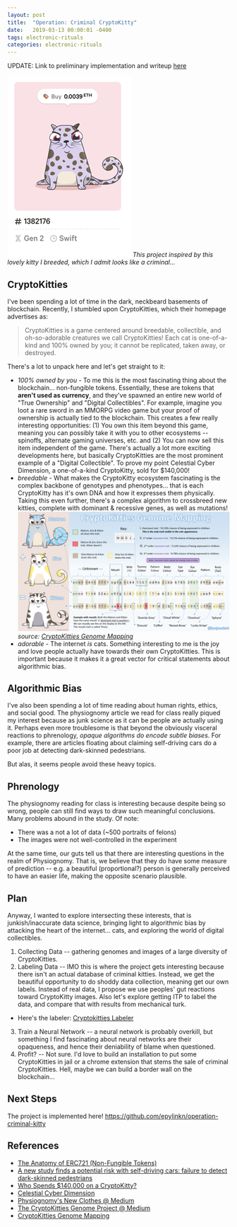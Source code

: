 ```yaml
---
layout: post
title:  "Operation: Criminal CryptoKitty"
date:   2019-03-13 00:00:01 -0400
tags: electronic-rituals
categories: electronic-rituals
---
```


UPDATE: Link to preliminary implementation and writeup [here](https://github.com/epylinkn/operation-criminal-kitty/blob/master/DOCUMENTATION.md)

![Criminal Kitty](/assets/img/electronic-rituals/criminal-kitty.png)
*This project inspired by this lovely kitty I breeded, which I admit looks like a criminal...*

CryptoKitties
-------------

I've been spending a lot of time in the dark, neckbeard basements of blockchain. Recently, I stumbled upon CryptoKitties, which their homepage advertises as:

> CryptoKitties is a game centered around breedable, collectible, and oh-so-adorable creatures we call CryptoKitties! Each cat is one-of-a-kind and 100% owned by you; it cannot be replicated, taken away, or destroyed.

There's a lot to unpack here and let's get straight to it:
- *100% owned by you* - To me this is the most fascinating thing about the blockchain... non-fungible tokens. Essentially, these are tokens that **aren't used as currency**, and they've spawned an entire new world of "True Ownership" and "Digital Collectibles". For example, imagine you loot a rare sword in an MMORPG video game but your proof of ownership is actually tied to the blockchain. This creates a few really interesting opportunities: (1) You own this item beyond this game, meaning you can possibly take it with you to other ecosystems -- spinoffs, alternate gaming universes, etc. and (2) You can now sell this item independent of the game. There's actually a lot more exciting developments here, but basically CryptoKitties are the most prominent example of a "Digital Collectible". To prove my point Celestial Cyber Dimension, a one-of-a-kind CryptoKitty, sold for $140,000!
- *breedable* - What makes the CryptoKitty ecosystem fascinating is the complex backbone of genotypes and phenotypes... that is each CryptoKitty has it's own DNA and how it expresses them physically. Taking this even further, there's a complex algorithm to crossbreed new kitties, complete with dominant & recessive genes, as well as mutations!
![Criminal Kitty](/assets/img/electronic-rituals/cryptokitties-genome-mapping.png)
*source: [CryptoKitties Genome Mapping](https://medium.com/newtown-partners/cryptokitties-genome-mapping-6412136c0ae4)*
- *adorable* - The internet *is* cats. Something interesting to me is the joy and love people actually have towards their own CryptoKitties. This is important because it makes it a great vector for critical statements about algorithmic bias.

Algorithmic Bias
----------------

I've also been spending a lot of time reading about human rights, ethics, and social good. The physiognomy article we read for class really piqued my interest because as junk science as it can be people are actually using it. Perhaps even more troublesome is that beyond the obviously visceral reactions to phrenology, *opaque algorithms do encode subtle biases*. For example, there are articles floating about claiming self-driving cars do a poor job at detecting dark-skinned pedestrians.

But alas, it seems people avoid these heavy topics.

Phrenology
----------

The physiognomy reading for class is interesting because despite being so wrong, people can still find ways to draw such meaningful conclusions. Many problems abound in the study. Of note:
* There was a not a lot of data (~500 portraits of felons)
* The images were not well-controlled in the experiment

At the same time, our guts tell us that there are interesting questions in the realm of Physiognomy. That is, we believe that they do have some measure of prediction -- e.g. a beautiful (proportional?) person is generally perceived to have an easier life, making the opposite scenario plausible.

Plan
----

Anyway, I wanted to explore intersecting these interests, that is junkish/inaccurate data science, bringing light to algorithmic bias by attacking the heart of the internet... cats, and exploring the world of digital collectibles.

1. Collecting Data -- gathering genomes and images of a large diversity of CryptoKitties.
2. Labeling Data -- IMO this is where the project gets interesting because there isn't an actual database of criminal kitties. Instead, we get the beautiful opportunity to do shoddy data collection, meaning get our own labels. Instead of real data, I propose we use peoples' gut reactions toward CryptoKitty images. Also let's explore getting ITP to label the data, and compare that with results from mechanical turk.
  - Here's the labeler: [Cryptokitties Labeler](http://cryptokitty-phrenology.buoydontfloat.com/)
3. Train a Neural Network -- a neural network is probably overkill, but something I find fascinating about neural networks are their opaqueness, and hence their deniability of blame when questioned.
4. Profit? -- Not sure. I'd love to build an installation to put some CryptoKitties in jail or a chrome extension that stems the sale of criminal CryptoKitties. Hell, maybe we can build a border wall on the blockchain...

Next Steps
----------

The project is implemented here!
https://github.com/epylinkn/operation-criminal-kitty


References
----------

- [The Anatomy of ERC721 (Non-Fungible Tokens)](https://medium.com/crypto-currently/the-anatomy-of-erc721-e9db77abfc24)
- [A new study finds a potential risk with self-driving cars: failure to detect dark-skinned pedestrians](https://www.vox.com/future-perfect/2019/3/5/18251924/self-driving-car-racial-bias-study-autonomous-vehicle-dark-skin)
- [Who Spends $140,000 on a CryptoKitty?](https://www.nytimes.com/2018/05/18/style/cryptokitty-auction.html)
- [Celestial Cyber Dimension](https://www.cryptokitties.co/kitty/127)
- [Physiognomy's New Clothes @ Medium](https://medium.com/@blaisea/physiognomys-new-clothes-f2d4b59fdd6a)
- [The CryptoKitties Genome Project @ Medium](https://medium.com/@kaigani/the-cryptokitties-genome-project-68582016f687)
- [CryptoKitties Genome Mapping](https://medium.com/newtown-partners/cryptokitties-genome-mapping-6412136c0ae4)
